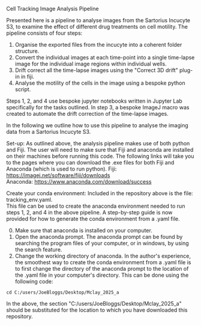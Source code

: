 Cell Tracking Image Analysis Pipeline 

Presented here is a pipeline to analyse images from the Sartorius Incucyte S3, to examine the effect of different drug treatments on cell motility. The pipeline consists of four steps:   
1. Organise the exported files from the incucyte into a coherent folder structure.  
2. Convert the individual images at each time-point into a single time-lapse image for the individual image regions within individual wells.
3. Drift correct all the time-lapse images using the "Correct 3D drift" plug-in in fiji.
4. Analyse the motility of the cells in the image using a bespoke python script.

Steps 1, 2, and 4 use bespoke jupyter notebooks written in Jupyter Lab specifically for the tasks outlined. In step 3, a bespoke ImageJ macro was created to automate the drift correction of the time-lapse images. 

In the following we outline how to use this pipeline to analyse the imaging data from a Sartorius Incucyte S3.

Set-up: 
As outlined above, the analysis pipeline makes use of both python and Fiji. The user will need to make sure that Fiji and anaconda are installed on their machines before running this code. The following links will take you to the pages where you can download the .exe files for both Fiji and Anaconda (which is used to run python). 
Fiji: https://imagej.net/software/fiji/downloads  
Anaconda: https://www.anaconda.com/download/success

Create your conda environment: 
Included in the repository above is the file: tracking_env.yaml.  
This file can be used to create the anaconda environment needed to run steps 1, 2, and 4 in the above pipeline. A step-by-step guide is now provided for how to generate the conda environment from a .yaml file. 

0. Make sure that anaconda is installed on your computer. 
1. Open the anaconda prompt.
   The anaconda prompt can be found by searching the program files of your computer, or in windows, by using the search feature.
2. Change the working directory of anaconda.
  In the author's experience, the smoothest way to create the conda environment from a .yaml file is to first change the directory of the anaconda prompt to the location of the .yaml file in your computer's directory. This can be done using the following code:

```
cd C:/users/JoeBloggs/Desktop/Mclay_2025_a
```
In the above, the section "C:/users/JoeBloggs/Desktop/Mclay_2025_a" should be substituted for the location to which you have downloaded this repository. 
